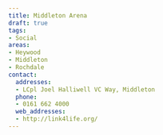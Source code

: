 ```yaml
---
title: Middleton Arena
draft: true
tags:
- Social
areas:
- Heywood
- Middleton
- Rochdale
contact:
  addresses:
  - LCpl Joel Halliwell VC Way, Middleton
  phone:
  - 0161 662 4000
  web_addresses:
  - http://link4life.org/
---
```



